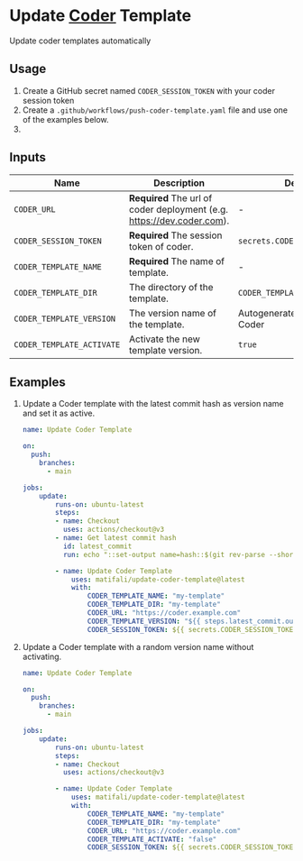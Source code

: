 # Update [Coder](https://github.com/coder/coder) Template

Update coder templates automatically

## Usage

1. Create a GitHub secret named `CODER_SESSION_TOKEN` with your coder session token
2. Create a `.github/workflows/push-coder-template.yaml` file and use one of the examples below.
3. 
## Inputs

| Name                      | Description                                                              | Default                       |
| ------------------------- | ------------------------------------------------------------------------ | ----------------------------- |
| `CODER_URL`               | **Required** The url of coder deployment (e.g. <https://dev.coder.com>). | -                             |
| `CODER_SESSION_TOKEN`     | **Required** The session token of coder.                                 | `secrets.CODER_SESSION_TOKEN` |
| `CODER_TEMPLATE_NAME`     | **Required** The name of template.                                       | -                             |
| `CODER_TEMPLATE_DIR`      | The directory of the template.                                           | `CODER_TEMPLATE_NAME`         |
| `CODER_TEMPLATE_VERSION`  | The version name of the template.                                        | Autogenerated name by Coder   |
| `CODER_TEMPLATE_ACTIVATE` | Activate the new template version.                                       | `true`                        |

## Examples

1. Update a Coder template with the latest commit hash as version name and set it as active.

   ```yaml
   name: Update Coder Template

   on:
     push:
       branches:
         - main

   jobs:
       update:
           runs-on: ubuntu-latest
           steps:
           - name: Checkout
             uses: actions/checkout@v3
           - name: Get latest commit hash
             id: latest_commit
             run: echo "::set-output name=hash::$(git rev-parse --short HEAD)"

           - name: Update Coder Template
               uses: matifali/update-coder-template@latest
               with:
                   CODER_TEMPLATE_NAME: "my-template"
                   CODER_TEMPLATE_DIR: "my-template"
                   CODER_URL: "https://coder.example.com"
                   CODER_TEMPLATE_VERSION: "${{ steps.latest_commit.outputs.hash }}"
                   CODER_SESSION_TOKEN: ${{ secrets.CODER_SESSION_TOKEN }}
   ```

2. Update a Coder template with a random version name without activating.

   ```yaml
   name: Update Coder Template

   on:
     push:
       branches:
         - main

   jobs:
       update:
           runs-on: ubuntu-latest
           steps:
           - name: Checkout
             uses: actions/checkout@v3

           - name: Update Coder Template
               uses: matifali/update-coder-template@latest
               with:
                   CODER_TEMPLATE_NAME: "my-template"
                   CODER_TEMPLATE_DIR: "my-template"
                   CODER_URL: "https://coder.example.com"
                   CODER_TEMPLATE_ACTIVATE: "false"
                   CODER_SESSION_TOKEN: ${{ secrets.CODER_SESSION_TOKEN }}
   ```
